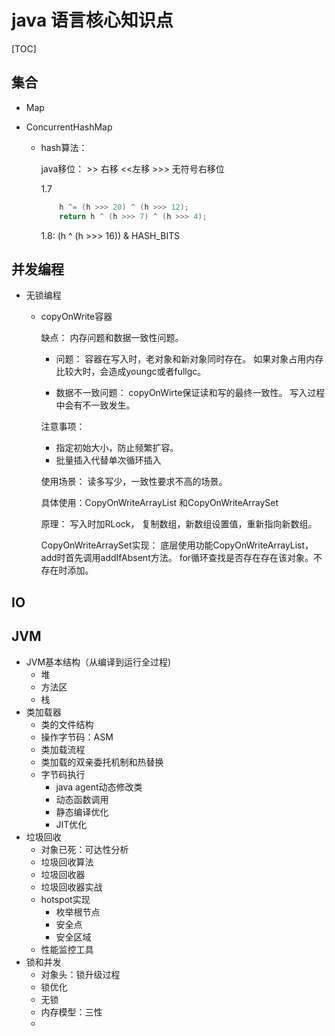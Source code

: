 # java 语言核心知识点

[TOC]



## 集合

- Map

- ConcurrentHashMap

  - hash算法：

    java移位： >> 右移 <<左移  >>> 无符号右移位

    1.7 

    ```java
        h ^= (h >>> 20) ^ (h >>> 12);
        return h ^ (h >>> 7) ^ (h >>> 4);
    ```

    1.8:  (h ^ (h >>> 16)) & HASH_BITS







## 并发编程

- 无锁编程

  - copyOnWrite容器

    缺点： 内存问题和数据一致性问题。 

    - 问题： 容器在写入时，老对象和新对象同时存在。 如果对象占用内存比较大时，会造成youngc或者fullgc。

    - 数据不一致问题： copyOnWirte保证读和写的最终一致性。 写入过程中会有不一致发生。 

    注意事项： 

    - 指定初始大小，防止频繁扩容。
    - 批量插入代替单次循环插入

    使用场景： 读多写少，一致性要求不高的场景。

    具体使用：CopyOnWriteArrayList 和CopyOnWriteArraySet

    原理： 写入时加RLock， 复制数组，新数组设置值，重新指向新数组。

    CopyOnWriteArraySet实现： 底层使用功能CopyOnWriteArrayList， add时首先调用addIfAbsent方法。 for循环查找是否存在存在该对象。不存在时添加。 

    

    

    

    

## IO
## JVM
  - JVM基本结构（从编译到运行全过程)
    - 堆
    - 方法区
    - 栈
  - 类加载器
    - 类的文件结构
    - 操作字节码：ASM
    - 类加载流程
    - 类加载的双亲委托机制和热替换
    - 字节码执行
      - java agent动态修改类
      - 动态函数调用
      - 静态编译优化
      - JIT优化
  - 垃圾回收
    - 对象已死：可达性分析
    - 垃圾回收算法
    - 垃圾回收器
    - 垃圾回收器实战
    - hotspot实现
      - 枚举根节点
      - 安全点
      - 安全区域
    - 性能监控工具
  - 锁和并发
    - 对象头：锁升级过程
    - 锁优化
    - 无锁
    - 内存模型：三性
    - 